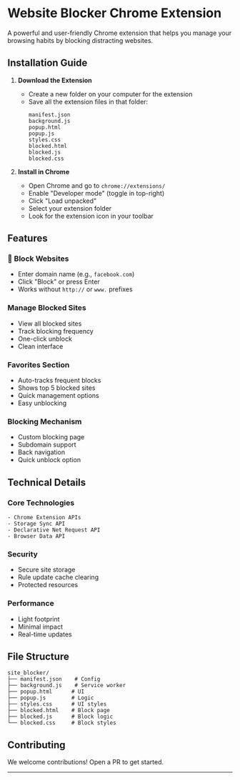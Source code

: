# Website Blocker Chrome Extension

A powerful and user-friendly Chrome extension that helps you manage your browsing habits by blocking distracting websites.

## Installation Guide

1. **Download the Extension**
   - Create a new folder on your computer for the extension
   - Save all the extension files in that folder:
     ```
     manifest.json
     background.js
     popup.html
     popup.js
     styles.css
     blocked.html
     blocked.js
     blocked.css
     ```

2. **Install in Chrome**
   - Open Chrome and go to `chrome://extensions/`
   - Enable "Developer mode" (toggle in top-right)
   - Click "Load unpacked"
   - Select your extension folder
   - Look for the extension icon in your toolbar

## Features

### 🚫 Block Websites
- Enter domain name (e.g., `facebook.com`)
- Click "Block" or press Enter
- Works without `http://` or `www.` prefixes

### Manage Blocked Sites
- View all blocked sites
- Track blocking frequency
- One-click unblock
- Clean interface

### Favorites Section
- Auto-tracks frequent blocks
- Shows top 5 blocked sites
- Quick management options
- Easy unblocking

### Blocking Mechanism
- Custom blocking page
- Subdomain support
- Back navigation
- Quick unblock option

## Technical Details

### Core Technologies
```
- Chrome Extension APIs
- Storage Sync API
- Declarative Net Request API
- Browser Data API
```

### Security
- Secure site storage
- Rule update cache clearing
- Protected resources

### Performance
- Light footprint
- Minimal impact
- Real-time updates

## File Structure
```
site_blocker/
├── manifest.json    # Config
├── background.js    # Service worker
├── popup.html      # UI
├── popup.js        # Logic
├── styles.css      # UI styles
├── blocked.html    # Block page
├── blocked.js      # Block logic
└── blocked.css     # Block styles
```

## Contributing
We welcome contributions! Open a PR to get started.


---
